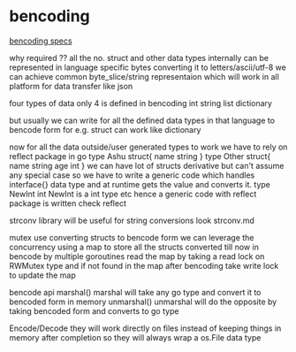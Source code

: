 # bencoding
[bencoding specs](https://www.bittorrent.org/beps/bep_0003.html)

why required ??
all the no. struct and other data types internally can be represented in language specific bytes
converting it to letters/ascii/utf-8 we can achieve common byte_slice/string representaion which will work
in all platform for data transfer like json

four types of data
only 4 is defined in bencoding
int
string
list
dictionary

but usually we can write for all the defined data types in that language to bencode form
for e.g. struct can work like dictionary 

now for all the data outside/user generated types to work we have to rely on reflect package in go
type Ashu struct{
	name string
}
type Other struct{
	name string
	age int
}
we can have lot of structs derivative but can't assume any special case so we have to write a generic
code which handles interface{} data type and at runtime gets the value and converts it.
type NewInt int 
NewInt is a int type etc
hence a generic code with reflect package is written
check reflect

strconv library will be useful for string conversions
look strconv.md

mutex use
converting structs to bencode form we can leverage the concurrency
using a map to store all the structs converted till now in bencode by multiple goroutines
read the map by taking a read lock on RWMutex type and if not found in the map
after bencoding take write lock to update the map

bencode api
marshal()
marshal will take any go type and convert it to bencoded form in memory
unmarshal()
unmarshal will do the opposite by taking bencoded form and converts to go type

Encode/Decode
they will work directly on files instead of keeping things in memory after completion
so they will always wrap a os.File data type